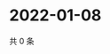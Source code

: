 # 2022-01-08

共 0 条

<!-- BEGIN WEIBO -->
<!-- 最后更新时间 Sat Jan 08 2022 03:10:37 GMT+0800 (China Standard Time) -->

<!-- END WEIBO -->
